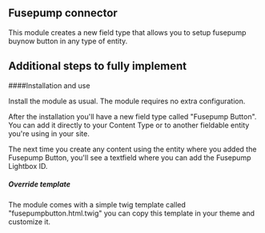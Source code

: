 ## Fusepump connector
This module creates a new field type that allows you to setup fusepump buynow button in any type of entity.

## Additional steps to fully implement

####Installation and use

Install the module as usual. The module requires no extra configuration.

After the installation you'll have a new field type called "Fusepump Button". You can add it directly to your Content Type or to another fieldable entity you're using in your site.

The next time you create any content using the entity where you added the Fusepump Button, you'll see a textfield where you can add the Fusepump Lightbox ID.


##### Override template

The module comes with a simple twig template called "fusepumpbutton.html.twig"
you can copy this template in your theme and customize it.